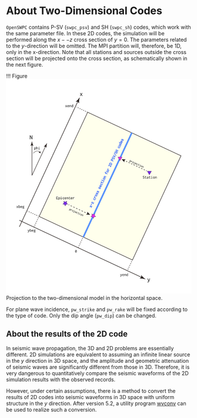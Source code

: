 # About Two-Dimensional Codes

`OpenSWPC` contains P-SV (`swpc_psv`) and SH (`swpc_sh`) codes, which work
with the same parameter file. In these 2D codes, the simulation will be
performed along the $x--z$ cross section of $y=0$. The parameters
related to the $y$-direction will be omitted. The MPI partition will,
therefore, be 1D, only in the x-direction. Note that all stations and
sources outside the cross section will be projected onto the cross
section, as schematically shown in the next figure. 

!!! Figure
    ![](../../fig/2dprojection.png)
    Projection to the two-dimensional model in the horizontal space.  


For plane wave incidence, `pw_strike` and `pw_rake` will be fixed according
to the type of code. Only the dip angle (`pw_dip`) can be changed.

## About the results of the 2D code

In seismic wave propagation, the 3D and 2D problems are essentially different. 2D simulations are equivalent to assuming an infinite linear source in the $y$ direction in 3D space, and the amplitude and geometric attenuation of seismic waves are significantly different from those in 3D. Therefore, it is very dangerous to quantitatively compare the seismic waveforms of the 2D simulation results with the observed records.

However, under certain assumptions, there is a method to convert the results of 2D codes into seismic waveforms in 3D space with uniform structure in the $y$ direction. After version 5.2, a utility program [wvconv](../3._Related_Tools/0305_misc.md) can be used to realize such a conversion.
